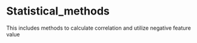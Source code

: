 # Statistical_methods
This includes methods to calculate correlation and utilize negative feature value
